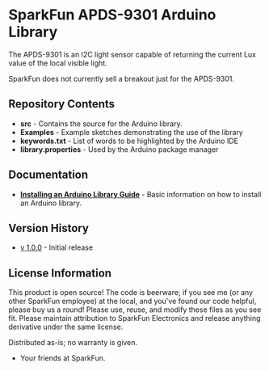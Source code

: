 SparkFun APDS-9301 Arduino Library
==========
The APDS-9301 is an I2C light sensor capable of returning the current Lux value
of the local visible light. 

SparkFun does not currently sell a breakout just for the APDS-9301.

Repository Contents
-------------------
* **src** - Contains the source for the Arduino library.
* **Examples** - Example sketches demonstrating the use of the library
* **keywords.txt** - List of words to be highlighted by the Arduino IDE
* **library.properties** - Used by the Arduino package manager

Documentation
-------------------
* **[Installing an Arduino Library Guide](https://learn.sparkfun.com/tutorials/installing-an-arduino-library)** - Basic information on how to install an Arduino library.

Version History
-------------------

* [v 1.0.0](https://github.com/sparkfun/SparkFun_APDS9301_Library/tree/V_1.0.0) - Initial release


License Information
-------------------
This product is open source! 
The code is beerware; if you see me (or any other SparkFun employee) at the local, and you've found our code helpful, please buy us a round!
Please use, reuse, and modify these files as you see fit. Please maintain attribution to SparkFun Electronics and release anything derivative under the same license.

Distributed as-is; no warranty is given.

- Your friends at SparkFun.

